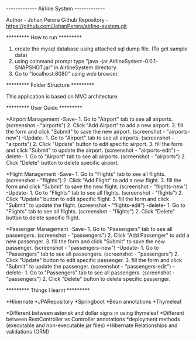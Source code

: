 ------------- Airline System -------------

Author - Johan Perera
Github Repository - https://github.com/JohanPerera/airline-system.git 

********* How to run *********

1. create the mysql database using attached sql dump file. (To get sample data)
2. using command prompt type "java -jar AirlineSystem-0.0.1-SNAPSHOT.jar" in AirlineSystem directory.
3. Go to "localhost:8080" using web browser.


********* Folder Structure *********

This application is based on MVC architecture.

********* User Guide ********* 

*Airport Management
	-Save-
		1. Go to "Airport" tab to see all airports. (screenshot - "airports")
		2. Click "Add Airport" to add a new airport.
		3. fill the form and click "Submit" to save the new airport. (screenshot - "airports-new")
	-Update-
		1. Go to "Airport" tab to see all airports. (screenshot - "airports")
		2. Click "Update" button to edit specific airport.
		3. fill the form and click "Submit" to update the airport. (screenshot - "airports-edit")
	-delete-
		1. Go to "Airport" tab to see all airports. (screenshot - "airports")
		2. Click "Delete" button to delete specific airport.

*Flight Management
	-Save-
		1. Go to "Flights" tab to see all flights. (screenshot - "flights")
		2. Click "Add Flight" to add a new flight.
		3. fill the form and click "Submit" to save the new flight. (screenshot - "flights-new")
	-Update-
		1. Go to "Flights" tab to see all flights. (screenshot - "flights")
		2. Click "Update" button to edit specific flight.
		3. fill the form and click "Submit" to update the flight. (screenshot - "flights-edit")
	-delete-
		1. Go to "Flights" tab to see all flights. (screenshot - "flights")
		2. Click "Delete" button to delete specific flight.

*Passenger Management
	-Save-
		1. Go to "Passengers" tab to see all passengers. (screenshot - "passengers")
		2. Click "Add Passenger" to add a new passenger.
		3. fill the form and click "Submit" to save the new passenger. (screenshot - "passengers-new")
	-Update-
		1. Go to "Passengers" tab to see all passengers. (screenshot - "passengers")
		2. Click "Update" button to edit specific passenger.
		3. fill the form and click "Submit" to update the passenger. (screenshot - "passengers-edit")
	-delete-
		1. Go to "Passengers" tab to see all passengers. (screenshot - "passengers")
		2. Click "Delete" button to delete specific passenger.

********* Things I learnt *********

*Hibernate
*JPARepository
*Springboot 
*Bean annotations
*Thymeleaf 

*Different between asterisk and dollar signs in using thymeleaf
*Different between RestController vs Controller annotations
*deployment methods (executable and non-executable jar files)
*Hibernate Relationships and validations (ORM)
